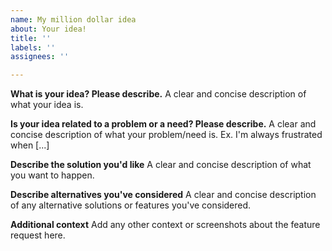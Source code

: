 ```yaml
---
name: My million dollar idea
about: Your idea!
title: ''
labels: ''
assignees: ''

---
```


**What is your idea? Please describe.**
A clear and concise description of what your idea is.

**Is your idea related to a problem or a need? Please describe.**
A clear and concise description of what your problem/need is. Ex. I'm always frustrated when [...]

**Describe the solution you'd like**
A clear and concise description of what you want to happen.

**Describe alternatives you've considered**
A clear and concise description of any alternative solutions or features you've considered.

**Additional context**
Add any other context or screenshots about the feature request here.
